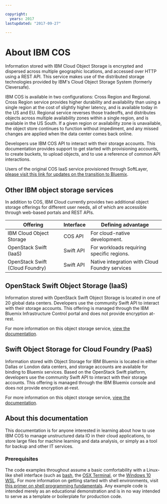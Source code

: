 ```yaml
---

copyright:
  years: 2017
lastupdated: "2017-09-27"

---
```


# About IBM COS

Information stored with IBM Cloud Object Storage is encrypted and dispersed across multiple geographic locations, and accessed over HTTP using a REST API. This service makes use of the distributed storage technologies provided by IBM's Cloud Object Storage System (formerly Cleversafe).

IBM COS is available in two configurations: Cross Region and Regional.  Cross Region service provides higher durability and availability than using a single region at the cost of slightly higher latency, and is available today in the US and EU. Regional service reverses those tradeoffs, and distributes objects across multiple availability zones within a single region, and is available in the US South. If a given region or availability zone is unavailable, the object store continues to function without impediment, and any missed changes are applied when the data center comes back online.

Developers use IBM COS API to interact with their storage accounts. This documentation provides support to get started with provisioning accounts, to create buckets, to upload objects, and to use a reference of common API interactions.

Users of the original COS IaaS service provisioned through SoftLayer, [please visit this link for updates on the transition to Bluemix](docs/services/cloud-object-storage/classic/iaas.html).



## Other IBM object storage services

In addition to COS, IBM Cloud currently provides two additional object storage offerings for different user needs, all of which are accessible through web-based portals and REST APIs.

| Offering                        | Interface | Defining advantage                             |
|---------------------------------|-----------|------------------------------------------------|
| IBM Cloud Object Storage        | COS API   | For cloud-native development.                  |
| OpenStack Swift (IaaS)          | Swift API | For workloads requiring specific regions.      |
| OpenStack Swift (Cloud Foundry) | Swift API | Native integration with Cloud Foundry services |


## OpenStack Swift Object Storage (IaaS)

Information stored with OpenStack Swift Object Storage is located in one of 20 global data centers. Developers use the community Swift API to interact with their storage accounts. This offering is managed through the IBM Bluemix Infrastructure Control portal and does not provide encryption at-rest.

For more information on this object storage service, [view the documentation](/docs/infrastructure/objectstorage-swift/index.html).

## Swift Object Storage for Cloud Foundry (PaaS)

Information stored with Object Storage for IBM Bluemix is located in either Dallas or London data centers, and storage accounts are available for binding to Bluemix services. Based on the OpenStack Swift platform, developers use the community Swift API to interact with their storage accounts. This offering is managed through the IBM Bluemix console and does not provide encryption at-rest.

For more information on this object storage service, [view the documentation](/docs/services/ObjectStorage/index.html).

## About this documentation

This documentation is for anyone interested in learning about how to use IBM COS to manage unstructured data IO in their cloud applications, to store large files for machine learning and data analysis, or simply as a tool for backup and other IT services.

### Prerequisites

The code examples throughout assume a basic comfortability with a Linux-like shell interface (such as [bash](https://www.gnu.org/software/bash/), the [OSX Terminal](http://www.imore.com/how-use-terminal-mac-when-you-have-no-idea-where-start), or the [Windows 10 WSL](https://msdn.microsoft.com/en-us/commandline/wsl/install_guide).  For more information on getting started with shell environments, visit [this primer on shell programming fundamentals](https://www.ibm.com/developerworks/library/l-bash/). Any example code is intended merely as an educational demonstration and is in no way intended to serve as a template or boilerplate for production code.
